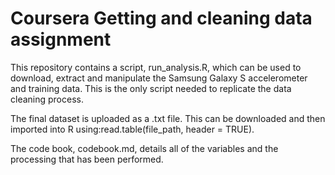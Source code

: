 # Coursera Getting and cleaning data assignment

This repository contains a script, run_analysis.R, which can be used to download, extract and manipulate the Samsung Galaxy S accelerometer and training data. This is the only script needed to replicate the data cleaning process.

The final dataset is uploaded as a .txt file. This can be downloaded and then imported into R using:read.table(file_path, header = TRUE).

The code book, codebook.md, details all of the variables and the processing that has been performed.
